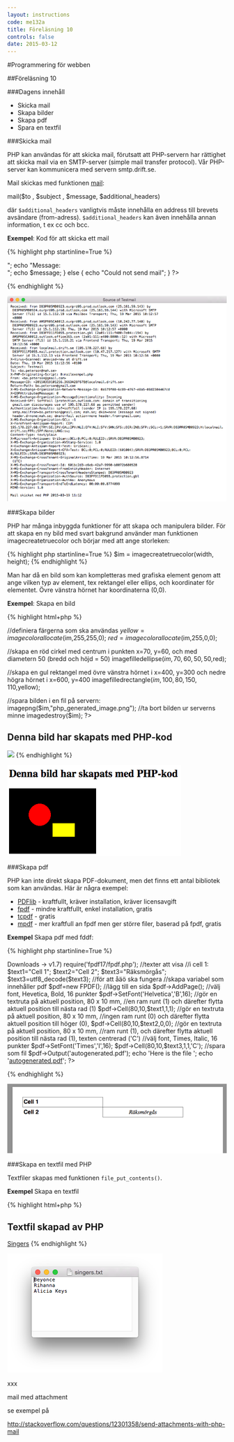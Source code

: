 ```yaml
---
layout: instructions
code: me132a
title: Föreläsning 10
controls: false
date: 2015-03-12
---
```


#Programmering för webben

##Föreläsning 10

###Dagens innehåll

- Skicka mail
- Skapa bilder
- Skapa pdf
- Spara en textfil

###Skicka mail

PHP kan användas för att skicka mail, förutsatt att PHP-servern har rättighet att skicka mail via en SMTP-server (simple mail transfer protocol). Vår PHP-server kan kommunicera med servern smtp.drift.se.

Mail skickas med funktionen [mail](http://php.net/manual/en/function.mail.php):

mail($to , $subject , $message, $additional_headers)

där `$additional_headers` vanligtvis måste innehålla en address till brevets  avsändare (from-adress). `$additional_headers` kan även innehålla annan information, t ex cc och bcc. 

**Exempel**: Kod för att skicka ett mail

{% highlight php  startinline=True %}
<?php
<?php
//Ange vilken PHP-server som ska användas. Detta är ofta redan konfigurerat på servern och behöver då inte anges
ini_set("SMTP","smtp.drift.se");
//Avsändaradress
$from="bo.peterson@gmail.com";
//Mottagaradress
$to="bo.peterson@mah.se";
$subject="Testmail";
$message="Mail skickat med PHP ".date('Y-m-d H:i');
//Avsändaradressen måste in i $additional_headers
$additional_headers="From: $from";
//Färadigt att skicka mailet!
$success=mail($to,$subject,$message,$additional_headers);

//Gick det bra?
if ($success) {
	echo "Mail has been sent<br>";
	echo "Message: <br>";
	echo $message;
} else {
	echo "Could not send mail";
}
?>
{% endhighlight %}

![](im10/mailexample.png)

###Skapa bilder

PHP har många inbyggda funktioner för att skapa och manipulera bilder. För att skapa en ny bild med svart bakgrund använder man funktionen imagecreatetruecolor och börjar med att ange storleken:

{% highlight php  startinline=True %}
$im = imagecreatetruecolor(width, height);
{% endhighlight %}

Man har då en bild som kan kompletteras med grafiska element genom att ange vilken typ av element, tex rektangel eller ellips, och koordinater för elementet. Övre vänstra hörnet har koordinaterna (0,0). 

**Exempel**: Skapa en bild

{% highlight html+php %}
<!doctype html>
<html>
<head>
<meta charset="UTF-8">
<title>Bildexempel</title>
</head>
<body>
<?php
//skapa en bild, 200 pixlar bred och 150 pixlar hög
$im=imagecreatetruecolor(200,150);

//definiera färgerna som ska användas
$yellow=imagecolorallocate($im,255,255,0);
$red=imagecolorallocate($im,255,0,0);

//skapa en röd cirkel med centrum i punkten x=70, y=60, och med diametern 50 (bredd och höjd = 50)
imagefilledellipse($im,70,60,50,50,$red);

//skapa en gul rektangel med övre vänstra hörnet i x=400, y=300 och nedre högra hörnet i x=600, y=400
imagefilledrectangle($im,100,80,150,110,$yellow);

//spara bilden i en fil på servern:
imagepng($im,"php_generated_image.png");
//ta bort bilden ur serverns minne
imagedestroy($im);
?>
<h2>Denna bild har skapats med PHP-kod</h2>
<img src="php_generated_image.png">
</body>
</html>
{% endhighlight %}

![](im10/imageexample.png)

###Skapa pdf

PHP kan inte direkt skapa PDF-dokument, men det finns ett antal bibliotek som kan användas. Här är några exempel:

- [PDFlib](http://www.pdflib.com) - kraftfullt, kräver installation, kräver licensavgift
- [fpdf](http://www.fpdf.org) - mindre kraftfullt, enkel installation, gratis
- [tcpdf](http://www.tcpdf.org) - gratis
- [mpdf](http://www.mpdf1.com/mpdf/index.php) - mer kraftfull an fpdf men ger större filer, baserad på fpdf, gratis

**Exempel** Skapa pdf med fddf:

{% highlight php  startinline=True %}
<?php
//php-bibliotek måste laddas in (zip finns på http://www.fpdf.org -> Downloads -> v1.7)
require('fpdf17/fpdf.php');

//texter att visa
//i cell 1:
$text1="Cell 1";
$text2="Cell 2";
$text3="Räksmörgås";
$text3=utf8_decode($text3); //för att åäö ska fungera

//skapa variabel som innehåller pdf
$pdf=new FPDF();
//lägg till en sida
$pdf->AddPage();
//välj font, Hevetica, Bold, 16 punkter
$pdf->SetFont('Helvetica','B',16);

//gör en textruta på aktuell position, 80 x 10 mm, 
//en ram runt (1) och därefter flytta aktuell position till nästa rad (1)
$pdf->Cell(80,10,$text1,1,1);

//gör en textruta på aktuell position, 80 x 10 mm, 
//ingen ram runt (0) och därefter flytta aktuell position till höger (0),
$pdf->Cell(80,10,$text2,0,0);

//gör en textruta på aktuell position, 80 x 10 mm,
//ram runt (1), och därefter flytta aktuell position till nästa rad (1), texten centrerad ('C')
//välj font, Times, Italic, 16 punkter
$pdf->SetFont('Times','I',16);
$pdf->Cell(80,10,$text3,1,1,'C');

//spara som fil
$pdf->Output('autogenerated.pdf');
echo 'Here is the file ';
echo '<a href="autogenerated.pdf">autogenerated.pdf</a>';
?>
{% endhighlight %}

![](im10/pdfexample.png)

###Skapa en textfil med PHP

Textfiler skapas med funktionen `file_put_contents()`.

**Exempel** Skapa en textfil

{% highlight html+php %}
<!doctype html>
<html>
<head>
<meta charset="UTF-8">
<title>Filexempel</title>
</head>
<body>
<?php
//  \n betyder new line
$text="Beyonce\nRihanna\nAlicia Keys";
$filename="singers.txt";
file_put_contents($filename,$text);
?>
<h2>Textfil skapad av PHP</h2>
<a href="singers.txt">Singers</a>
</body>
</html>
{% endhighlight %}

![](im10/textexample.png)



xxx

mail med attachment

se exempel på 

http://stackoverflow.com/questions/12301358/send-attachments-with-php-mail





